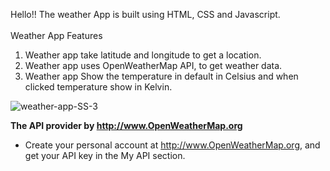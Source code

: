 Hello!!
The weather App is built using HTML, CSS and Javascript.
<br>
<br>
Weather App Features
<br>
1. Weather app take latitude and longitude to get a location.
2. Weather app uses OpenWeatherMap API, to get weather data.
3. Weather app Show the temperature in default in Celsius and when clicked temperature show in Kelvin.

![weather-app-SS-3](https://github.com/oerzn/Weather-app-JS/assets/103498656/a685cda9-3ab1-4edd-988d-6f8f689d3f82)

**The API provider by http://www.OpenWeatherMap.org**  
- Create your personal account at http://www.OpenWeatherMap.org, and get your API key in the My API section.

